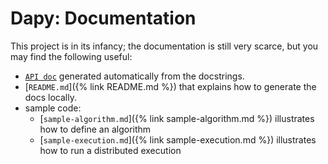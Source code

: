 # Dapy: Documentation

This project is in its infancy; the documentation is still very scarce, but you may find the following useful:

* [`API doc`](api/) generated automatically from the docstrings.
* [`README.md`]({% link README.md %}) that explains how to generate the docs locally.
* sample code:
    * [`sample-algorithm.md`]({% link sample-algorithm.md %}) illustrates how to define an algorithm
    * [`sample-execution.md`]({% link sample-execution.md %}) illustrates how to run a distributed execution

